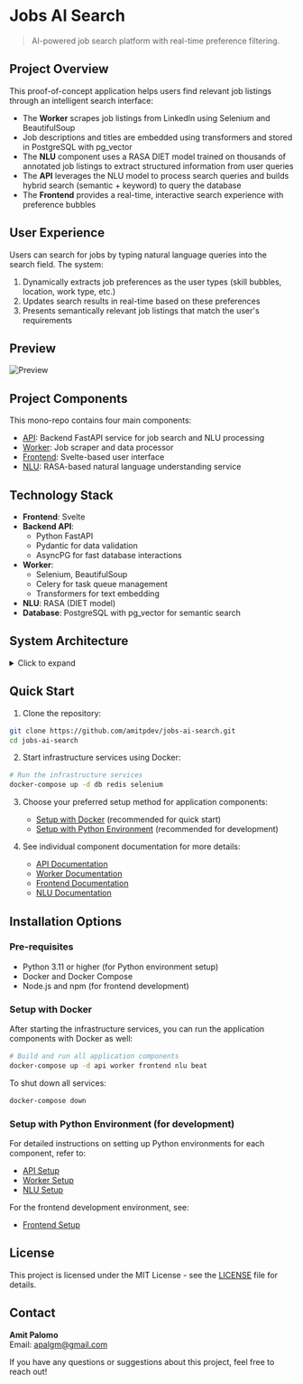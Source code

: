 # Jobs AI Search

> AI-powered job search platform with real-time preference filtering.

## Project Overview

This proof-of-concept application helps users find relevant job listings through an intelligent search interface:

- The **Worker** scrapes job listings from LinkedIn using Selenium and BeautifulSoup
- Job descriptions and titles are embedded using transformers and stored in PostgreSQL with pg_vector
- The **NLU** component uses a RASA DIET model trained on thousands of annotated job listings to extract structured information from user queries
- The **API** leverages the NLU model to process search queries and builds hybrid search (semantic + keyword) to query the database
- The **Frontend** provides a real-time, interactive search experience with preference bubbles

## User Experience

Users can search for jobs by typing natural language queries into the search field. The system:

1. Dynamically extracts job preferences as the user types (skill bubbles, location, work type, etc.)
2. Updates search results in real-time based on these preferences
3. Presents semantically relevant job listings that match the user's requirements

## Preview
<img src="./assets/preview.gif" width="900" alt="Preview">

## Project Components

This mono-repo contains four main components:
- [API](/api/README.md): Backend FastAPI service for job search and NLU processing
- [Worker](/worker/README.md): Job scraper and data processor
- [Frontend](/frontend/README.md): Svelte-based user interface
- [NLU](/nlu/README.md): RASA-based natural language understanding service

## Technology Stack

- **Frontend**: Svelte
- **Backend API**: 
  - Python FastAPI
  - Pydantic for data validation
  - AsyncPG for fast database interactions
- **Worker**: 
  - Selenium, BeautifulSoup
  - Celery for task queue management
  - Transformers for text embedding
- **NLU**: RASA (DIET model)
- **Database**: PostgreSQL with pg_vector for semantic search

## System Architecture

<details>
<summary>Click to expand</summary>

<img src="./assets/arch.drawio.png" width="600" alt="Detailed Architecture">
</details>

## Quick Start

1. Clone the repository:
```sh
git clone https://github.com/amitpdev/jobs-ai-search.git
cd jobs-ai-search
```

2. Start infrastructure services using Docker:
```bash
# Run the infrastructure services
docker-compose up -d db redis selenium
```

3. Choose your preferred setup method for application components:
   - [Setup with Docker](#setup-with-docker) (recommended for quick start)
   - [Setup with Python Environment](#setup-with-python-environment) (recommended for development)

4. See individual component documentation for more details:
   - [API Documentation](/api/README.md)
   - [Worker Documentation](/worker/README.md)
   - [Frontend Documentation](/frontend/README.md)
   - [NLU Documentation](/nlu/README.md)

## Installation Options

### Pre-requisites

- Python 3.11 or higher (for Python environment setup)
- Docker and Docker Compose
- Node.js and npm (for frontend development)

### Setup with Docker

After starting the infrastructure services, you can run the application components with Docker as well:

```bash
# Build and run all application components
docker-compose up -d api worker frontend nlu beat
```

To shut down all services:
```bash
docker-compose down
```

### Setup with Python Environment (for development)

For detailed instructions on setting up Python environments for each component, refer to:
- [API Setup](/api/README.md)
- [Worker Setup](/worker/README.md)
- [NLU Setup](/nlu/README.md)

For the frontend development environment, see:
- [Frontend Setup](/frontend/README.md)

## License

This project is licensed under the MIT License - see the [LICENSE](LICENSE) file for details.

## Contact

**Amit Palomo**  
Email: [apalgm@gmail.com](mailto:apalgm@gmail.com)

If you have any questions or suggestions about this project, feel free to reach out!
